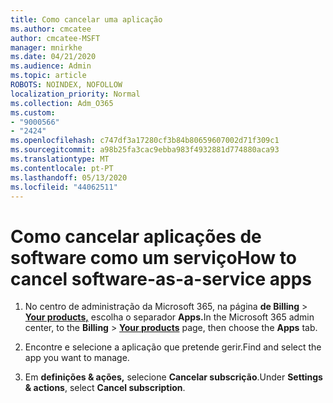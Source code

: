 ```yaml
---
title: Como cancelar uma aplicação
ms.author: cmcatee
author: cmcatee-MSFT
manager: mnirkhe
ms.date: 04/21/2020
ms.audience: Admin
ms.topic: article
ROBOTS: NOINDEX, NOFOLLOW
localization_priority: Normal
ms.collection: Adm_O365
ms.custom:
- "9000566"
- "2424"
ms.openlocfilehash: c747df3a17280cf3b84b80659607002d71f309c1
ms.sourcegitcommit: a98b25fa3cac9ebba983f4932881d774880aca93
ms.translationtype: MT
ms.contentlocale: pt-PT
ms.lasthandoff: 05/13/2020
ms.locfileid: "44062511"
---
```

# <a name="how-to-cancel-software-as-a-service-apps"></a><span data-ttu-id="26a4f-102">Como cancelar aplicações de software como um serviço</span><span class="sxs-lookup"><span data-stu-id="26a4f-102">How to cancel software-as-a-service apps</span></span> 

1. <span data-ttu-id="26a4f-103">No centro de administração da Microsoft 365, na página **de Billing**  >  **[Your products,](https://go.microsoft.com/fwlink/p/?linkid=842054)** escolha o separador **Apps.**</span><span class="sxs-lookup"><span data-stu-id="26a4f-103">In the Microsoft 365 admin center, to the **Billing** > **[Your products](https://go.microsoft.com/fwlink/p/?linkid=842054)** page, then choose the **Apps** tab.</span></span>

2. <span data-ttu-id="26a4f-104">Encontre e selecione a aplicação que pretende gerir.</span><span class="sxs-lookup"><span data-stu-id="26a4f-104">Find and select the app you want to manage.</span></span>

3. <span data-ttu-id="26a4f-105">Em **definições & ações,** selecione **Cancelar subscrição**.</span><span class="sxs-lookup"><span data-stu-id="26a4f-105">Under **Settings & actions**, select **Cancel subscription**.</span></span>